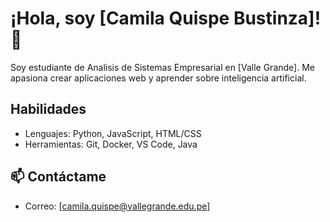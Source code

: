 # ¡Hola, soy [Camila Quispe Bustinza]! 👋
Soy estudiante de Analisis de Sistemas Empresarial en [Valle Grande]. Me apasiona crear aplicaciones web y
aprender sobre inteligencia artificial.
##  Habilidades
- Lenguajes: Python, JavaScript, HTML/CSS
- Herramientas: Git, Docker, VS Code, Java

## 📫 Contáctame
- Correo: [camila.quispe@vallegrande.edu.pe]
